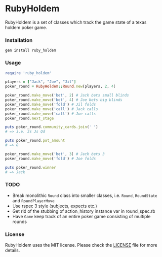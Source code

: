 # RubyHoldem
RubyHoldem is a set of classes which track the game state of a texas holdem poker game.

### Installation
```
gem install ruby_holdem
```

### Usage
```ruby
require 'ruby_holdem'

players = ["Jack", "Joe", "Jil"]
poker_round = RubyHoldem::Round.new(players, 2, 4)

poker_round.make_move('bet', 2) # Jack bets small blinds
poker_round.make_move('bet', 4) # Joe bets big blinds
poker_round.make_move('fold') # Jil folds
poker_round.make_move('call') # Jack calls
poker_round.make_move('call') # Joe calls
poker_round.next_stage

puts poker_round.community_cards.join(' ')
# => i.e. 3s Js Qd

puts poker_round.pot_amount
# => 8

poker_round.make_move('bet', 3) # Jack bets 3
poker_round.make_move('fold') # Joe folds

puts poker_round.winner
# => Jack
```

### TODO
- Break monolithic ```Round``` class into smaller classes, i.e. ```Round```, ```RoundState``` and ```RoundPlayerMove```
- Use rspec 3 style (subjects, expects etc.)
- Get rid of the stubbing of action_history instance var in round_spec.rb
- Have ```Game``` keep track of an entire poker game consisting of multiple rounds

### License

RubyHoldem uses the MIT license. Please check the [LICENSE](https://github.com/evanrolfe/ruby-holdem/blob/master/LICENSE) file for more details.
